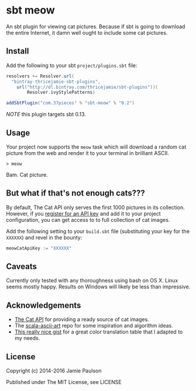 # sbt meow

An sbt plugin for viewing cat pictures. Because if sbt is going to download the entire Internet, it damn well ought to include some cat pictures.

## Install

Add the following to your sbt `project/plugins.sbt` file:

```scala
resolvers += Resolver.url(
  "bintray-thricejamie-sbt-plugins",
    url("http://dl.bintray.com/thricejamie/sbt-plugins"))(
        Resolver.ivyStylePatterns)

addSbtPlugin("com.37pieces" % "sbt-meow" % "0.2")
```

_NOTE_ this plugin targets sbt 0.13.

## Usage

Your project now supports the `meow` task which will download a random cat picture from the web and render it to your terminal in brilliant ASCII.

    > meow

Bam. Cat picture.

## But what if that's not enough cats???

By default, The Cat API only serves the first 1000 pictures in its collection. However, if you [register for an API key](http://thecatapi.com/api-key-registration.html) and add it to your project configuration, you can get access to to full collection of cat images.

Add the following setting to your `build.sbt` file (substituting your key for the `XXXXXX`) and revel in the bounty:

```scala
meowCatApiKey := "XXXXXX"
```

## Caveats

Currently only tested with any thoroughness using bash on OS X. Linux seems mostly happy. Results on Windows will likely be less than impressive.

## Acknowledgements

* [The Cat API](http://thecatapi.com/) for providing a ready source of cat images.
* The [scala-ascii-art](https://github.com/cb372/scala-ascii-art) repo for some inspiration and algorithm ideas.
* [This really nice gist](https://gist.github.com/MicahElliott/719710) for a great color translation table that I adapted to my needs.

## License

Copyright (c) 2014-2016 Jamie Paulson

Published under The MIT License, see LICENSE

